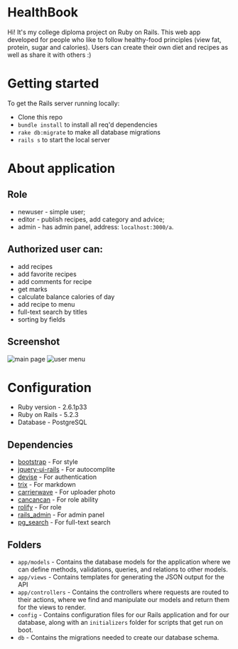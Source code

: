 # HealthBook

Hi! It's my college diploma project on Ruby on Rails. This web app developed for people who like to follow healthy-food principles (view fat, protein, sugar and calories). Users can create their own diet and recipes as well as share it with others :)

# Getting started

To get the Rails server running locally:

- Clone this repo
- `bundle install` to install all req'd dependencies
- `rake db:migrate` to make all database migrations
- `rails s` to start the local server

# About application

## Role
* newuser - simple user;
* editor - publish recipes, add category and advice;
* admin - has admin panel, address: `localhost:3000/a`.

## Authorized user can:
* add recipes
* add favorite recipes
* add comments for recipe
* get marks
* calculate balance calories of day
* add recipe to menu
* full-text search by titles
* sorting by fields

## Screenshot

![main page](https://pp.userapi.com/c858236/v858236440/9fa8/P6UIIpfouiA.jpg)
![user menu](https://pp.userapi.com/c858016/v858016440/a0ce/EW0jOKSFX-0.jpg)



# Configuration

* Ruby version - 2.6.1p33
* Ruby on Rails - 5.2.3
* Database - PostgreSQL

## Dependencies

- [bootstrap](https://github.com/twbs/bootstrap-rubygem) - For style
- [jquery-ui-rails](https://github.com/jquery-ui-rails/jquery-ui-rails) - For autocomplite
- [devise](https://github.com/plataformatec/devise) - For authentication
- [trix](https://github.com/kylefox/trix/) - For markdown
- [carrierwave](https://github.com/carrierwaveuploader/carrierwave) - For uploader photo
- [cancancan](https://github.com/CanCanCommunity/cancancan) - For role ability 
- [rolify](https://github.com/RolifyCommunity/rolify) - For role
- [rails_admin](https://github.com/sferik/rails_admin) - For admin panel
- [pg_search](https://github.com/Casecommons/pg_search) - For full-text search

## Folders

- `app/models` - Contains the database models for the application where we can define methods, validations, queries, and relations to other models.
- `app/views` - Contains templates for generating the JSON output for the API
- `app/controllers` - Contains the controllers where requests are routed to their actions, where we find and manipulate our models and return them for the views to render.
- `config` - Contains configuration files for our Rails application and for our database, along with an `initializers` folder for scripts that get run on boot.
- `db` - Contains the migrations needed to create our database schema.
